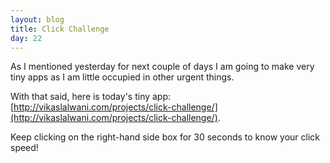 ```yaml
---
layout: blog
title: Click Challenge
day: 22
---
```


As I mentioned yesterday for next couple of days I am going to make very tiny apps as I am little occupied in other urgent things.


With that said, here is today's tiny app: [http://vikaslalwani.com/projects/click-challenge/](http://vikaslalwani.com/projects/click-challenge/).

Keep clicking on the right-hand side box for 30 seconds to know your click speed!